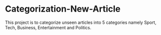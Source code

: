 # Categorization-New-Article
This project is to categorize unseen  articles into 5 categories namely Sport, Tech, Business, Entertainment and  Politics.
